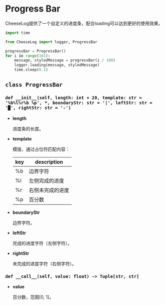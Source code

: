# **Progress Bar**

CheeseLog提供了一个自定义的进度条，配合loading可以达到更好的使用效果。

```python
import time

from CheeseLog import logger, ProgressBar

progressBar = ProgressBar()
for i in range(101):
    message, styledMessage = progressBar(i / 100)
    logger.loading(message, styledMessage)
    time.sleep(0.1)
```

## **`class ProgressBar`**

### **`def __init__(self, length: int = 20, template: str = '%b%l%r%b %p', *, boundaryStr: str = '|', leftStr: str = '█', rightStr: str = '-')`**

- **length**

    进度条的长度。

- **template**

    模版，通过占位符匹配内容：

    | key | description |
    | - | - |
    | %b | 边界字符 |
    | %l | 左侧完成的进度 |
    | %r | 右侧未完成的进度 |
    | %p | 百分数 |

- **boundaryStr**

    边界字符。

- **leftStr**

    完成的进度字符（左侧字符）。

- **rightStr**

    未完成的进度字符（右侧字符）。

### **`def __call__(self, value: float) -> Tuple[str, str]`**

- **value**

    百分数，范围[0, 1]。
